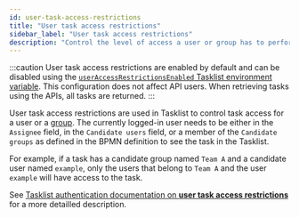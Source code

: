 ```yaml
---
id: user-task-access-restrictions
title: "User task access restrictions"
sidebar_label: "User task access restrictions"
description: "Control the level of access a user or group has to perform tasks in the system via user task access restrictions."
---
```


:::caution
User task access restrictions are enabled by default and can be disabled using the [`userAccessRestrictionsEnabled` Tasklist environment variable](/self-managed/components/tasklist/tasklist-authentication.md?authentication=identity#configure-identity).
This configuration does not affect API users. When retrieving tasks using the APIs, all tasks are returned.
:::

User task access restrictions are used in Tasklist to control task access for a
user or a [group](/self-managed/components/management-identity/application-user-group-role-management/manage-groups.md). The currently logged-in user needs to be either in the `Assignee` field, in the `Candidate users` field, or a member of the `Candidate groups` as defined in the BPMN definition to see the task in the Tasklist.

For example, if a task has a candidate group named `Team A` and a candidate user named `example`, only the users that belong to `Team A` and the user `example` will have access to the task.

See [Tasklist authentication documentation on **user task access restrictions**](self-managed/components/orchestration-cluster/tasklist/tasklist-authentication.md#user-task-access-restrictions) for a more detailled description.
